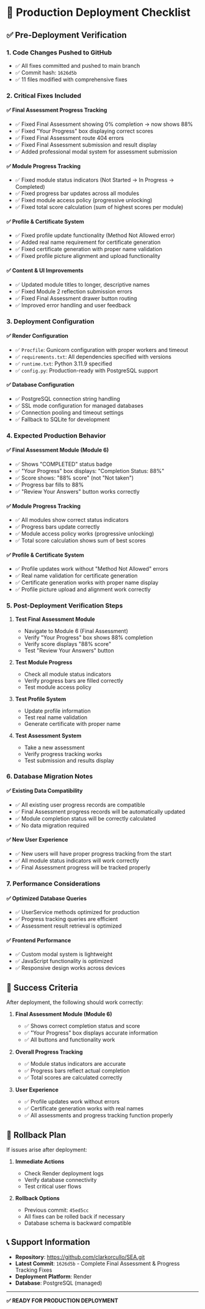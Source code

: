 # 🚀 Production Deployment Checklist

## ✅ Pre-Deployment Verification

### 1. **Code Changes Pushed to GitHub**
- ✅ All fixes committed and pushed to main branch
- ✅ Commit hash: `1626d5b`
- ✅ 11 files modified with comprehensive fixes

### 2. **Critical Fixes Included**

#### ✅ Final Assessment Progress Tracking
- ✅ Fixed Final Assessment showing 0% completion → now shows 88%
- ✅ Fixed "Your Progress" box displaying correct scores
- ✅ Fixed Final Assessment route 404 errors
- ✅ Fixed Final Assessment submission and result display
- ✅ Added professional modal system for assessment submission

#### ✅ Module Progress Tracking
- ✅ Fixed module status indicators (Not Started → In Progress → Completed)
- ✅ Fixed progress bar updates across all modules
- ✅ Fixed module access policy (progressive unlocking)
- ✅ Fixed total score calculation (sum of highest scores per module)

#### ✅ Profile & Certificate System
- ✅ Fixed profile update functionality (Method Not Allowed error)
- ✅ Added real name requirement for certificate generation
- ✅ Fixed certificate generation with proper name validation
- ✅ Fixed profile picture alignment and upload functionality

#### ✅ Content & UI Improvements
- ✅ Updated module titles to longer, descriptive names
- ✅ Fixed Module 2 reflection submission errors
- ✅ Fixed Final Assessment drawer button routing
- ✅ Improved error handling and user feedback

### 3. **Deployment Configuration**

#### ✅ Render Configuration
- ✅ `Procfile`: Gunicorn configuration with proper workers and timeout
- ✅ `requirements.txt`: All dependencies specified with versions
- ✅ `runtime.txt`: Python 3.11.9 specified
- ✅ `config.py`: Production-ready with PostgreSQL support

#### ✅ Database Configuration
- ✅ PostgreSQL connection string handling
- ✅ SSL mode configuration for managed databases
- ✅ Connection pooling and timeout settings
- ✅ Fallback to SQLite for development

### 4. **Expected Production Behavior**

#### ✅ Final Assessment Module (Module 6)
- ✅ Shows "COMPLETED" status badge
- ✅ "Your Progress" box displays: "Completion Status: 88%"
- ✅ Score shows: "88% score" (not "Not taken")
- ✅ Progress bar fills to 88%
- ✅ "Review Your Answers" button works correctly

#### ✅ Module Progress Tracking
- ✅ All modules show correct status indicators
- ✅ Progress bars update correctly
- ✅ Module access policy works (progressive unlocking)
- ✅ Total score calculation shows sum of best scores

#### ✅ Profile & Certificate System
- ✅ Profile updates work without "Method Not Allowed" errors
- ✅ Real name validation for certificate generation
- ✅ Certificate generation works with proper name display
- ✅ Profile picture upload and alignment work correctly

### 5. **Post-Deployment Verification Steps**

1. **Test Final Assessment Module**
   - Navigate to Module 6 (Final Assessment)
   - Verify "Your Progress" box shows 88% completion
   - Verify score displays "88% score"
   - Test "Review Your Answers" button

2. **Test Module Progress**
   - Check all module status indicators
   - Verify progress bars are filled correctly
   - Test module access policy

3. **Test Profile System**
   - Update profile information
   - Test real name validation
   - Generate certificate with proper name

4. **Test Assessment System**
   - Take a new assessment
   - Verify progress tracking works
   - Test submission and results display

### 6. **Database Migration Notes**

#### ✅ Existing Data Compatibility
- ✅ All existing user progress records are compatible
- ✅ Final Assessment progress records will be automatically updated
- ✅ Module completion status will be correctly calculated
- ✅ No data migration required

#### ✅ New User Experience
- ✅ New users will have proper progress tracking from the start
- ✅ All module status indicators will work correctly
- ✅ Final Assessment progress will be tracked properly

### 7. **Performance Considerations**

#### ✅ Optimized Database Queries
- ✅ UserService methods optimized for production
- ✅ Progress tracking queries are efficient
- ✅ Assessment result retrieval is optimized

#### ✅ Frontend Performance
- ✅ Custom modal system is lightweight
- ✅ JavaScript functionality is optimized
- ✅ Responsive design works across devices

## 🎯 Success Criteria

After deployment, the following should work correctly:

1. **Final Assessment Module (Module 6)**
   - ✅ Shows correct completion status and score
   - ✅ "Your Progress" box displays accurate information
   - ✅ All buttons and functionality work

2. **Overall Progress Tracking**
   - ✅ Module status indicators are accurate
   - ✅ Progress bars reflect actual completion
   - ✅ Total scores are calculated correctly

3. **User Experience**
   - ✅ Profile updates work without errors
   - ✅ Certificate generation works with real names
   - ✅ All assessments and progress tracking function properly

## 🚨 Rollback Plan

If issues arise after deployment:

1. **Immediate Actions**
   - Check Render deployment logs
   - Verify database connectivity
   - Test critical user flows

2. **Rollback Options**
   - Previous commit: `45ed5cc`
   - All fixes can be rolled back if necessary
   - Database schema is backward compatible

## 📞 Support Information

- **Repository**: https://github.com/clarkorcullo/SEA.git
- **Latest Commit**: `1626d5b` - Complete Final Assessment & Progress Tracking Fixes
- **Deployment Platform**: Render
- **Database**: PostgreSQL (managed)

---

**✅ READY FOR PRODUCTION DEPLOYMENT**

